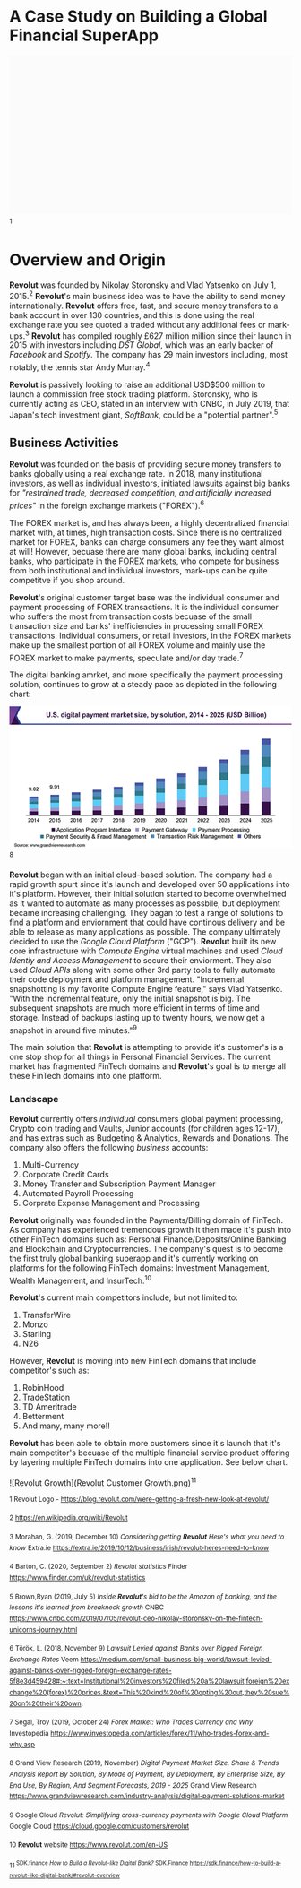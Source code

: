 # A Case Study on Building a Global Financial SuperApp

![Revolut](Revolut-logo-1.png)<sup>1<sup>

# Overview and Origin

**Revolut** was founded by Nikolay Storonsky and Vlad Yatsenko on July 1, 2015.<sup>2</sup> **Revolut**'s main business idea was to have the ability to send money internationally. **Revolut** offers free, fast, and secure money transfers to a bank account in over 130 countries, and this is done using the real exchange rate you see quoted a traded without any additional fees or mark-ups.<sup>3</sup> **Revolut** has compiled roughly £627 million million since their launch in 2015 with investors including *DST Global*, which was an early backer of *Facebook* and *Spotify*. The company has 29 main investors including, most notably, the tennis star Andy Murray.<sup>4<sup> 

**Revolut** is passively looking to raise an additional USD$500 million to launch a commission free stock trading platform. Storonsky, who is currently acting as CEO, stated in an interview with CNBC, in July 2019, that Japan's tech investment giant, *SoftBank*, could be a "potential partner".<sup>5</sup>

## Business Activities

**Revolut** was founded on the basis of providing secure money transfers to banks globally using a real exchange rate. In 2018, many institutional investors, as well as individual investors, initiated lawsuits against big banks for *"restrained trade, decreased competition, and artificially increased prices"* in the foreign exchange markets ("FOREX").<sup>6<sup> 

The FOREX market is, and has always been, a highly decentralized financial market with, at times, high transaction costs. Since there is no centralized market for FOREX, banks can charge consumers any fee they want almost at will! However, becuase there are many global banks, including central banks, who participate in the FOREX markets, who compete for business from both institutional and individual investors, mark-ups can be quite competitve if you shop around. 

**Revolut**'s original customer target base was the individual consumer and payment processing of FOREX transactions. It is the individual consumer who suffers the most from transaction costs becuase of the small transaction size and banks' inefficiencies in processing small FOREX transactions. Individual consumers, or retail investors, in the FOREX markets make up the smallest portion of all FOREX volume and mainly use the FOREX market to make payments, speculate and/or day trade.<sup>7<sup>

The digital banking amrket, and more specifically the payment processing solution, continues to grow at a steady pace as depicted in the following chart:

![U.S. Payments Digital Payment Market Size](us-digital-payment-market.png)<sup>8<sup>

**Revolut** began with an initial cloud-based solution. The company had a rapid growth spurt since it's launch and developed over 50 applications into it's platform. However, their initial solution started to become overwhelmed as it wanted to automate as many processes as possbile, but deployment became increasing challenging. They bagan to test a range of solutions to find a platform and enviornment that could have continous delivery and be able to release as many applications as possible. The company ultimately decided to use the *Google Cloud Platform* ("GCP"). **Revolut** built its new core infrastructure with *Compute Engine* virtual machines and used *Cloud Identiy and Access Management* to secure their enviorment. They also used *Cloud APIs* along with some other 3rd party tools to fully automate their code deployment and platform management. "Incremental snapshotting is my favorite Compute Engine feature," says Vlad Yatsenko. "With the incremental feature, only the initial snapshot is big. The subsequent snapshots are much more efficient in terms of time and storage. Instead of backups lasting up to twenty hours, we now get a snapshot in around five minutes."<sup>9<sup>

The main solution that **Revolut** is attempting to provide it's customer's is a one stop shop for all things in Personal Financial Services. The current market has fragmented FinTech domains and **Revolut**'s goal is to merge all these FinTech domains into one platform.

### Landscape

**Revolut** currently offers *individual* consumers global payment processing, Crypto coin trading and Vaults, Junior accounts (for children ages 12-17), and has extras such as Budgeting & Analytics, Rewards and Donations. The company also offers the following *business* accounts: 
1. Multi-Currency
2. Corporate Credit Cards
3. Money Transfer and Subscription Payment Manager
4. Automated Payroll Processing
5. Corprate Expense Management and Processing

**Revolut** originally was founded in the Payments/Billing domain of FinTech. As company has experienced tremendous growth it then made it's push into other FinTech domains such as: Personal Finance/Deposits/Online Banking and Blockchain and Cryptocurrencies. The company's quest is to become the first truly global banking superapp and it's currently working on platforms for the following FinTech domains: Investment Management, Wealth Management, and InsurTech.<sup>10<sup>

**Revolut**'s current main competitors include, but not limited to:
1. TransferWire
2. Monzo
3. Starling
4. N26

However, **Revolut** is moving into new FinTech domains that include competitor's such as:
1. RobinHood
2. TradeStation
3. TD Ameritrade
4. Betterment
5. And many, many more!!

**Revolut** has been able to obtain more customers since it's launch that it's main competitor's becuase of the multiple financial service product offering by layering multiple FinTech domains into one application. See below chart.

![Revolut Growth](Revolut Customer Growth.png)<sup>11<sup>


<sup>1 Revolut Logo - https://blog.revolut.com/were-getting-a-fresh-new-look-at-revolut/

<sup>2 https://en.wikipedia.org/wiki/Revolut

<sup>3 Morahan, G. (2019, December 10) *Considering getting **Revolut** Here's what you need to know* Extra.ie https://extra.ie/2019/10/12/business/irish/revolut-heres-need-to-know

<sup>4 Barton, C. (2020, September 2) *Revolut statistics* Finder https://www.finder.com/uk/revolut-statistics

<sup>5 Brown,Ryan (2019, July 5) *Inside **Revolut**'s bid to be the Amazon of banking, and the lessons it's learned from breakneck growth* CNBC https://www.cnbc.com/2019/07/05/revolut-ceo-nikolay-storonsky-on-the-fintech-unicorns-journey.html

<sup>6 Török, L. (2018, November 9) *Lawsuit Levied against Banks over Rigged Foreign Exchange Rates* Veem https://medium.com/small-business-big-world/lawsuit-levied-against-banks-over-rigged-foreign-exchange-rates-5f8e3d459428#:~:text=Institutional%20investors%20filed%20a%20lawsuit,foreign%20exchange%20(forex)%20prices.&text=This%20kind%20of%20opting%20out,they%20sue%20on%20their%20own.

<sup>7 Segal, Troy (2019, October 24) *Forex Market: Who Trades Currency and Why* Investopedia https://www.investopedia.com/articles/forex/11/who-trades-forex-and-why.asp 

<sup>8 Grand View Research (2019, November) *Digital Payment Market Size, Share & Trends Analysis Report By Solution, By Mode of Payment, By Deployment, By Enterprise Size, By End Use, By Region, And Segment Forecasts, 2019 - 2025* Grand View Research https://www.grandviewresearch.com/industry-analysis/digital-payment-solutions-market

<sup>9 Google Cloud *Revolut: Simplifying cross-currency payments with Google Cloud Platform* Google Cloud https://cloud.google.com/customers/revolut

<sup>10 **Revolut** website https://www.revolut.com/en-US

<sup>11<sup> SDK.finance *How to Build a Revolut-like Digital Bank?* SDK.Finance https://sdk.finance/how-to-build-a-revolut-like-digital-bank/#revolut-overview